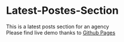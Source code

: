 # Latest-Postes-Section
This is a latest posts section for an agency \
Please find live demo thanks to [Github Pages](https://themehdiq.github.io/Latest-Postes-Section/)
